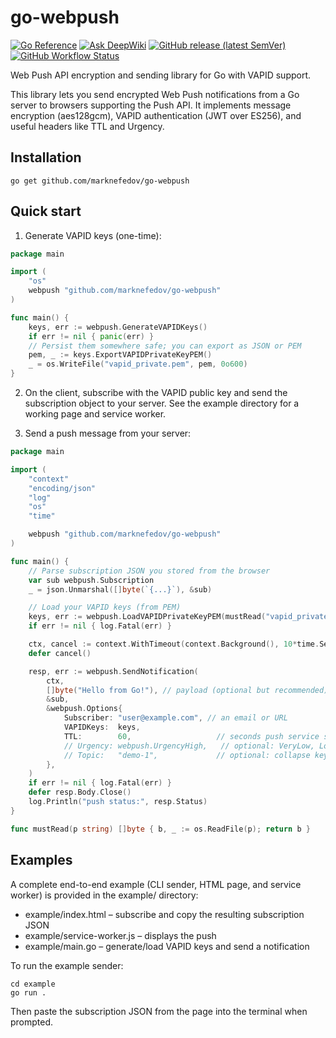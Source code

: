 # go-webpush 
[![Go Reference](https://pkg.go.dev/badge/github.com/marknefedov/go-webpush.svg)](https://pkg.go.dev/github.com/marknefedov/go-webpush)
[![Ask DeepWiki](https://deepwiki.com/badge.svg)](https://deepwiki.com/marknefedov/go-webpush)
[![GitHub release (latest SemVer)](https://img.shields.io/github/v/tag/marknefedov/go-webpush)](https://github.com/marknefedov/go-webpush/tag/latest)
[![GitHub Workflow Status](https://img.shields.io/github/actions/workflow/status/marknefedov/go-webpush/ci.yml?branch=master)](https://github.com/marknefedov/go-webpush/actions/workflows/ci.yml)

Web Push API encryption and sending library for Go with VAPID support.

This library lets you send encrypted Web Push notifications from a Go server to browsers supporting the Push API. It implements message encryption (aes128gcm), VAPID authentication (JWT over ES256), and useful headers like TTL and Urgency.

## Installation

```
go get github.com/marknefedov/go-webpush
```

## Quick start

1) Generate VAPID keys (one-time):

```go
package main

import (
    "os"
    webpush "github.com/marknefedov/go-webpush"
)

func main() {
    keys, err := webpush.GenerateVAPIDKeys()
    if err != nil { panic(err) }
    // Persist them somewhere safe; you can export as JSON or PEM
    pem, _ := keys.ExportVAPIDPrivateKeyPEM()
    _ = os.WriteFile("vapid_private.pem", pem, 0o600)
}
```

2) On the client, subscribe with the VAPID public key and send the subscription object to your server. See the example directory for a working page and service worker.

3) Send a push message from your server:

```go
package main

import (
    "context"
    "encoding/json"
    "log"
    "os"
    "time"

    webpush "github.com/marknefedov/go-webpush"
)

func main() {
    // Parse subscription JSON you stored from the browser
    var sub webpush.Subscription
    _ = json.Unmarshal([]byte(`{...}`), &sub)

    // Load your VAPID keys (from PEM)
    keys, err := webpush.LoadVAPIDPrivateKeyPEM(mustRead("vapid_private.pem"))
    if err != nil { log.Fatal(err) }

    ctx, cancel := context.WithTimeout(context.Background(), 10*time.Second)
    defer cancel()

    resp, err := webpush.SendNotification(
        ctx,
        []byte("Hello from Go!"), // payload (optional but recommended)
        &sub,
        &webpush.Options{
            Subscriber: "user@example.com", // an email or URL
            VAPIDKeys:  keys,
            TTL:        60,                   // seconds push service should retain the message
            // Urgency: webpush.UrgencyHigh,   // optional: VeryLow, Low, Normal, High
            // Topic:   "demo-1",             // optional: collapse key
        },
    )
    if err != nil { log.Fatal(err) }
    defer resp.Body.Close()
    log.Println("push status:", resp.Status)
}

func mustRead(p string) []byte { b, _ := os.ReadFile(p); return b }
```

## Examples

A complete end-to-end example (CLI sender, HTML page, and service worker) is provided in the example/ directory:

- example/index.html – subscribe and copy the resulting subscription JSON
- example/service-worker.js – displays the push
- example/main.go – generate/load VAPID keys and send a notification

To run the example sender:

```
cd example
go run .
```

Then paste the subscription JSON from the page into the terminal when prompted.
